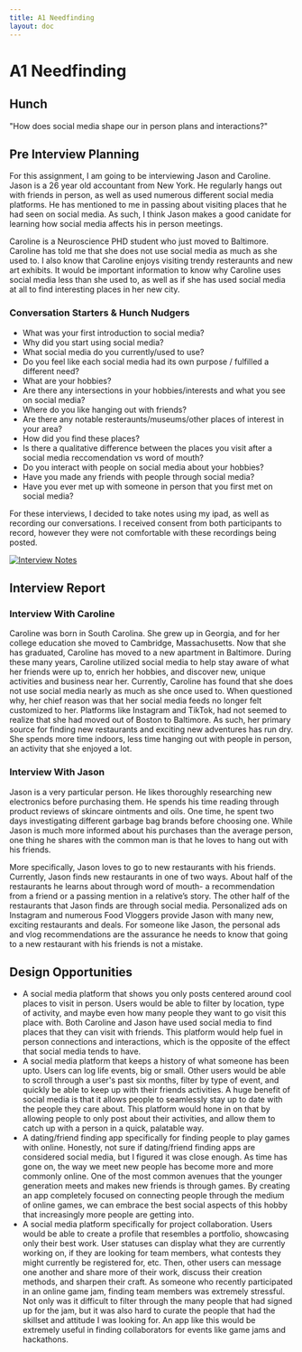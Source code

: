 ```yaml
---
title: A1 Needfinding
layout: doc
---
```


# A1 Needfinding

## Hunch
"How does social media shape our in person plans and interactions?"

## Pre Interview Planning
For this assignment, I am going to be interviewing Jason and Caroline. Jason is a 26 year old accountant from New York. He regularly hangs out with friends in person, as well as used numerous different social media platforms. He has mentioned to me in passing about visiting places that he had seen on social media. As such, I think Jason makes a good canidate for learning how social media affects his in person meetings.

Caroline is a Neuroscience PHD student who just moved to Baltimore. Caroline has told me that she does not use social media as much as she used to. I also know that Caroline enjoys visiting trendy resteraunts and new art exhibits. It would be important information to know why Caroline uses social media less than she used to, as well as if she has used social media at all to find interesting places in her new city.

### Conversation Starters & Hunch Nudgers
- What was your first introduction to social media?
- Why did you start using social media?
- What social media do you currently/used to use?
- Do you feel like each social media had its own purpose / fulfilled a different need?
- What are your hobbies?
- Are there any intersections in your hobbies/interests and what you see on social media?
- Where do you like hanging out with friends?
- Are there any notable resteraunts/museums/other places of interest in your area?
- How did you find these places?
- Is there a qualitative difference between the places you visit after a social media reccomendation vs word of mouth?
- Do you interact with people on social media about your hobbies?
- Have you made any friends with people through social media?
- Have you ever met up with someone in person that you first met on social media?

For these interviews, I decided to take notes using my ipad, as well as recording our conversations. I received consent from both participants to record, however they were not comfortable with these recordings being posted.

[![Interview Notes](Link)](../pdfs/6.1040_A1.pdf)

## Interview Report

### Interview With Caroline

Caroline was born in South Carolina. She grew up in Georgia, and for her college education she moved to Cambridge, Massachusetts. Now that she has graduated, Caroline has moved to a new apartment in Baltimore. During these many years, Caroline utilized social media to help stay aware of what her friends were up to, enrich her hobbies, and discover new, unique activities and business near her. Currently, Caroline has found that she does not use social media nearly as much as she once used to. When questioned why, her chief reason was that her social media feeds no longer felt customized to her. Platforms like Instagram and TikTok, had not seemed to realize that she had moved out of Boston to Baltimore. As such, her primary source for finding new restaurants and exciting new adventures has run dry. She spends more time indoors, less time hanging out with people in person, an activity that she enjoyed a lot.

### Interview With Jason

Jason is a very particular person. He likes thoroughly researching new electronics before purchasing them. He spends his time reading through product reviews of skincare ointments and oils. One time, he spent two days investigating different garbage bag brands before choosing one. While Jason is much more informed about his purchases than the average person, one thing he shares with the common man is that he loves to hang out with his friends. 

More specifically, Jason loves to go to new restaurants with his friends. Currently, Jason finds new restaurants in one of two ways. About half of the restaurants he learns about through word of mouth- a recommendation from a friend or a passing mention in a relative’s story. The other half of the restaurants that Jason finds are through social media. Personalized ads on Instagram and numerous Food Vloggers provide Jason with many new, exciting restaurants and deals. For someone like Jason, the personal ads and vlog recommendations are the assurance he needs to know that going to a new restaurant with his friends is not a mistake.



## Design Opportunities
- A social media platform that shows you only posts centered around cool places to visit in person. Users would be able to filter by location, type of activity, and maybe even how many people they want to go visit this place with. Both Caroline and Jason have used social media to find places that they can visit with friends. This platform would help fuel in person connections and interactions, which is the opposite of the effect that social media tends to have.
- A social media platform that keeps a history of what someone has been upto. Users can log life events, big or small. Other users would be able to scroll through a user's past six months, filter by type of event, and quickly be able to keep up with their friends activities. A huge benefit of social media is that it allows people to seamlessly stay up to date with the people they care about. This platform would hone in on that by allowing people to only post about their activities, and allow them to catch up with a person in a quick, palatable way.
- A dating/friend finding app specifically for finding people to play games with online. Honestly, not sure if dating/friend finding apps are considered social media, but I figured it was close enough. As time has gone on, the way we meet new people has become more and more commonly online. One of the most common avenues that the younger generation meets and makes new friends is through games. By creating an app completely focused on connecting people through the medium of online games, we can embrace the best social aspects of this hobby that increasingly more people are getting into.
- A social media platform specifically for project collaboration. Users would be able to create a profile that resembles a portfolio, showcasing only their best work. User statuses can display what they are currently working on, if they are looking for team members, what contests they might currently be registered for, etc. Then, other users can message one another and share more of their work, discuss their creation methods, and sharpen their craft. As someone who recently participated in an online game jam, finding team members was extremely stressful. Not only was it difficult to filter through the many people that had signed up for the jam, but it was also hard to curate the people that had the skillset and attitude I was looking for. An app like this would be extremely useful in finding collaborators for events like game jams and hackathons.